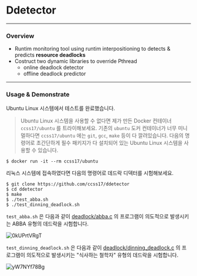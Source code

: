 # Ddetector

---

### Overview
- Runtim monitoring tool using runtim interpositioning to detects & predicts **resource deadlocks**
- Costruct two dynamic libraries to override Pthread
  - online deadlock detector
  - offline deadlock predictor

---

### Usage & Demonstrate

Ubuntu Linux 시스템에서 테스트를 완료했습니다.

> Ubuntu Linux 시스템을 사용할 수 없다면 제가 만든 Docker 컨테이너 `ccss17/ubuntu` 를 트라이해보세요. 기존의 `ubuntu` 도커 컨테이너가 너무 미니멀하다면 `ccss17/ubuntu` 에는 `git`, `gcc`, `make` 등이 다 깔려있습니다. 다음의 명령어로 초간단하게 필수 패키지가 다 설치되어 있는 Ubuntu Linux 시스템을 사용할 수 있습니다.

```shell
$ docker run -it --rm ccss17/ubuntu
```

리눅스 시스템에 접속하였다면 다음의 명령어로 데드락 디덱터를 시험해보세요.

```shell
$ git clone https://github.com/ccss17/ddetector
$ cd ddetector
$ make
$ ./test_abba.sh
$ ./test_dinning_deadlock.sh
```

`test_abba.sh` 은 다음과 같이 [deadlock/abba.c](deadlock/abba.c) 의 프로그램이 의도적으로 발생시키는 ABBA 유형의 데드락을 시험합니다. 

![0kUPrtVRgT](https://user-images.githubusercontent.com/16812446/82648936-70635c80-9c53-11ea-9078-377e3cd33f21.gif)

`test_dinning_deadlock.sh` 은 다음과 같이 [deadlock/dinning_deadlock.c](deadlock/dinning_deadlock.c) 의 프로그램이 의도적으로 발생시키는 "식사하는 철학자" 유형의 데드락을 시험합니다. 

![yW7NYf78Bg](https://user-images.githubusercontent.com/16812446/82648991-84a75980-9c53-11ea-9449-75fe6532ee7c.gif)
